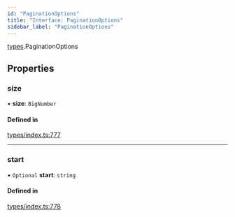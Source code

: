 ```yaml
---
id: "PaginationOptions"
title: "Interface: PaginationOptions"
sidebar_label: "PaginationOptions"
---
```


[types](../../../modules/Types/Types.md).PaginationOptions

## Properties

### size

• **size**: `BigNumber`

#### Defined in

[types/index.ts:777](https://github.com/PolymeshAssociation/polymesh-sdk/blob/2c78f6c34/src/types/index.ts#L777)

___

### start

• `Optional` **start**: `string`

#### Defined in

[types/index.ts:778](https://github.com/PolymeshAssociation/polymesh-sdk/blob/2c78f6c34/src/types/index.ts#L778)
